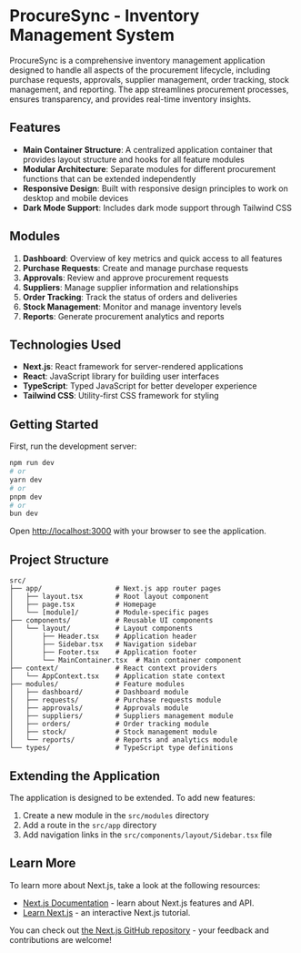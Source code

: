 # ProcureSync - Inventory Management System

ProcureSync is a comprehensive inventory management application designed to handle all aspects of the procurement lifecycle, including purchase requests, approvals, supplier management, order tracking, stock management, and reporting. The app streamlines procurement processes, ensures transparency, and provides real-time inventory insights.

## Features

- **Main Container Structure**: A centralized application container that provides layout structure and hooks for all feature modules
- **Modular Architecture**: Separate modules for different procurement functions that can be extended independently
- **Responsive Design**: Built with responsive design principles to work on desktop and mobile devices
- **Dark Mode Support**: Includes dark mode support through Tailwind CSS

## Modules

1. **Dashboard**: Overview of key metrics and quick access to all features
2. **Purchase Requests**: Create and manage purchase requests
3. **Approvals**: Review and approve procurement requests
4. **Suppliers**: Manage supplier information and relationships
5. **Order Tracking**: Track the status of orders and deliveries
6. **Stock Management**: Monitor and manage inventory levels
7. **Reports**: Generate procurement analytics and reports

## Technologies Used

- **Next.js**: React framework for server-rendered applications
- **React**: JavaScript library for building user interfaces
- **TypeScript**: Typed JavaScript for better developer experience
- **Tailwind CSS**: Utility-first CSS framework for styling

## Getting Started

First, run the development server:

```bash
npm run dev
# or
yarn dev
# or
pnpm dev
# or
bun dev
```

Open [http://localhost:3000](http://localhost:3000) with your browser to see the application.

## Project Structure

```
src/
├── app/                  # Next.js app router pages
│   ├── layout.tsx        # Root layout component
│   ├── page.tsx          # Homepage
│   └── [module]/         # Module-specific pages
├── components/           # Reusable UI components
│   └── layout/           # Layout components
│       ├── Header.tsx    # Application header
│       ├── Sidebar.tsx   # Navigation sidebar
│       ├── Footer.tsx    # Application footer
│       └── MainContainer.tsx  # Main container component
├── context/              # React context providers
│   └── AppContext.tsx    # Application state context
├── modules/              # Feature modules
│   ├── dashboard/        # Dashboard module
│   ├── requests/         # Purchase requests module
│   ├── approvals/        # Approvals module
│   ├── suppliers/        # Suppliers management module
│   ├── orders/           # Order tracking module
│   ├── stock/            # Stock management module
│   └── reports/          # Reports and analytics module
└── types/                # TypeScript type definitions
```

## Extending the Application

The application is designed to be extended. To add new features:

1. Create a new module in the `src/modules` directory
2. Add a route in the `src/app` directory
3. Add navigation links in the `src/components/layout/Sidebar.tsx` file

## Learn More

To learn more about Next.js, take a look at the following resources:

- [Next.js Documentation](https://nextjs.org/docs) - learn about Next.js features and API.
- [Learn Next.js](https://nextjs.org/learn) - an interactive Next.js tutorial.

You can check out [the Next.js GitHub repository](https://github.com/vercel/next.js) - your feedback and contributions are welcome!
